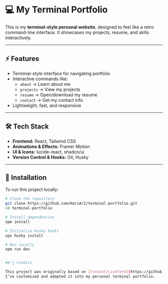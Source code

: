 # 💻 My Terminal Portfolio

This is my **terminal-style personal website**, designed to feel like a retro command-line interface. It showcases my projects, resume, and skills interactively.  

---

## ⚡ Features

- Terminal-style interface for navigating portfolio  
- Interactive commands like:
  - `about` → Learn about me  
  - `projects` → View my projects  
  - `resume` → Open/download my resume  
  - `contact` → Get my contact info  
- Lightweight, fast, and responsive  

---

## 🛠 Tech Stack

- **Frontend:** React, Tailwind CSS  
- **Animations & Effects:** Framer Motion  
- **UI & Icons:** lucide-react, shadcn/ui  
- **Version Control & Hooks:** Git, Husky  

---

## 🚀 Installation

To run this project locally:

```bash
# Clone the repository
git clone https://github.com/HariAr2/terminal-portfolio.git
cd terminal-portfolio

# Install dependencies
npm install

# Initialize Husky hooks
npx husky install

# Run locally
npm run dev


## 🎨 Credits

This project was originally based on [Cveinnt/LiveTerm](https://github.com/Cveinnt/LiveTerm).  
I’ve customized and adapted it into my personal terminal portfolio.
